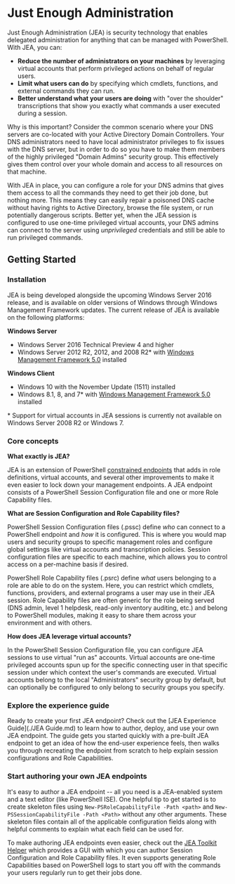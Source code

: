 # Just Enough Administration
Just Enough Administration (JEA) is security technology that enables delegated administration for anything that can be managed with PowerShell.
With JEA, you can:
- **Reduce the number of administrators on your machines** by leveraging virtual accounts that perform privileged actions on behalf of regular users.
- **Limit what users can do** by specifying which cmdlets, functions, and external commands they can run.
- **Better understand what your users are doing** with "over the shoulder" transcriptions that show you exactly what commands a user executed during a session.

Why is this important?
Consider the common scenario where your DNS servers are co-located with your Active Directory Domain Controllers.
Your DNS administrators need to have local administrator privileges to fix issues with the DNS server, but in order to do so you have to make them members of the highly privileged "Domain Admins" security group.
This effectively gives them control over your whole domain and access to all resources on that machine.

With JEA in place, you can configure a role for your DNS admins that gives them access to all the commands they need to get their job done, but nothing more.
This means they can easily repair a poisoned DNS cache without having rights to Active Directory, browse the file system, or run potentially dangerous scripts.
Better yet, when the JEA session is configured to use one-time privileged virtual accounts, your DNS admins can connect to the server using *unprivileged* credentials and still be able to run privileged commands.

## Getting Started

### Installation
JEA is being developed alongside the upcoming Windows Server 2016 release, and is available on older versions of Windows through Windows Management Framework updates.
The current release of JEA is available on the following platforms:

**Windows Server**
- Windows Server 2016 Technical Preview 4 and higher
- Windows Server 2012 R2, 2012, and 2008 R2\* with [Windows Management Framework 5.0](https://www.microsoft.com/en-us/download/details.aspx?id=50395) installed

**Windows Client**
- Windows 10 with the November Update (1511) installed
- Windows 8.1, 8, and 7\* with [Windows Management Framework 5.0](https://www.microsoft.com/en-us/download/details.aspx?id=50395) installed

\* Support for virtual accounts in JEA sessions is currently not available on Windows Server 2008 R2 or Windows 7.


### Core concepts
**What exactly is JEA?**

JEA is an extension of PowerShell [constrained endpoints](http://blogs.technet.com/b/heyscriptingguy/archive/2014/03/31/introduction-to-powershell-endpoints.aspx) that adds in role definitions, virtual accounts, and several other improvements to make it even easier to lock down your management endpoints.
A JEA endpoint consists of a PowerShell Session Configuration file and one or more Role Capability files.

**What are Session Configuration and Role Capability files?**

PowerShell Session Configuration files (.pssc) define *who* can connect to a PowerShell endpoint and *how* it is configured.
This is where you would map users and security groups to specific management roles and configure global settings like virtual accounts and transcription policies.
Session configuration files are specific to each machine, which allows you to control access on a per-machine basis if desired.

PowerShell Role Capability files (.psrc) define *what* users belonging to a role are able to do on the system.
Here, you can restrict which cmdlets, functions, providers, and external programs a user may use in their JEA session.
Role Capability files are often generic for the role being served (DNS admin, level 1 helpdesk, read-only inventory auditing, etc.) and belong to PowerShell modules, making it easy to share them across your environment and with others.

**How does JEA leverage virtual accounts?**

In the PowerShell Session Configuration file, you can configure JEA sessions to use virtual "run as" accounts.
Virtual accounts are one-time privileged accounts spun up for the specific connecting user in that specific session under which context the user's commands are executed.
Virtual accounts belong to the local "Administrators" security group by default, but can optionally be configured to only belong to security groups you specify.

### Explore the experience guide
Ready to create your first JEA endpoint?
Check out the [JEA Experience Guide](./JEA Guide.md) to learn how to author, deploy, and use your own JEA endpoint.
The guide gets you started quickly with a pre-built JEA endpoint to get an idea of how the end-user experience feels, then walks you through recreating the endpoint from scratch to help explain session configurations and Role Capabilities.

### Start authoring your own JEA endpoints
It's easy to author a JEA endpoint -- all you need is a JEA-enabled system and a text editor (like PowerShell ISE).
One helpful tip to get started is to create skeleton files using `New-PSRoleCapabilityFile -Path <path>` and `New-PSSessionCapabilityFile -Path <Path>` without any other arguments.
These skeleton files contain all of the applicable configuration fields along with helpful comments to explain what each field can be used for. 

To make authoring JEA endpoints even easier, check out the [JEA Toolkit Helper](http://blogs.technet.com/b/privatecloud/archive/2015/12/20/introducing-the-updated-jea-helper-tool.aspx) which provides a GUI with which you can author Session Configuration and Role Capability files.
It even supports generating Role Capabilities based on PowerShell logs to start you off with the commands your users regularly run to get their jobs done.
